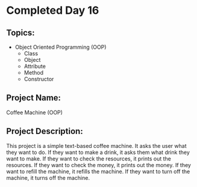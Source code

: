 # Completed Day 16

## Topics:
- Object Oriented Programming (OOP)
    - Class
    - Object
    - Attribute
    - Method
    - Constructor

## Project Name:
Coffee Machine (OOP)

## Project Description:
This project is a simple text-based coffee machine. It asks the user what they want to do. If they want to make a drink, it asks them what drink they want to make. If they want to check the resources, it prints out the resources. If they want to check the money, it prints out the money. If they want to refill the machine, it refills the machine. If they want to turn off the machine, it turns off the machine.